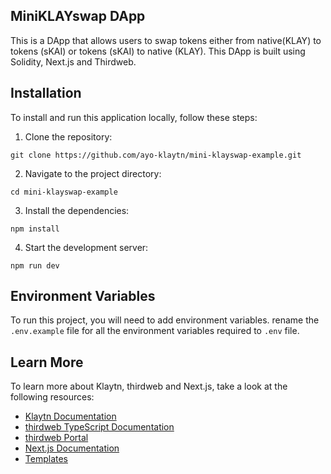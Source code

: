 ## MiniKLAYswap DApp

This is a DApp that allows users to swap tokens either from native(KLAY) to tokens (sKAI) or tokens (sKAI) to native (KLAY). This DApp is built using Solidity, Next.js and Thirdweb.


## Installation
To install and run this application locally, follow these steps:

1. Clone the repository:

```
git clone https://github.com/ayo-klaytn/mini-klayswap-example.git
```

2. Navigate to the project directory:

```
cd mini-klayswap-example
```

3. Install the dependencies:

```
npm install
```

4. Start the development server:

```
npm run dev
```

## Environment Variables

To run this project, you will need to add environment variables. rename the `.env.example` file for all the environment variables required to `.env` file.

## Learn More

To learn more about Klaytn, thirdweb and Next.js, take a look at the following resources:

- [Klaytn Documentation](https://docs.thirdweb.com/react)
- [thirdweb TypeScript Documentation](https://docs.thirdweb.com/typescript) 
- [thirdweb Portal](https://docs.thirdweb.com)
- [Next.js Documentation](https://nextjs.org/docs)
- [Templates](https://thirdweb.com/templates)
